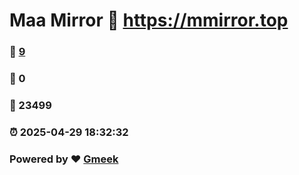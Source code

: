 # Maa Mirror :link: https://mmirror.top 
### :page_facing_up: [9](https://mmirror.top/tag.html) 
### :speech_balloon: 0 
### :hibiscus: 23499 
### :alarm_clock: 2025-04-29 18:32:32 
### Powered by :heart: [Gmeek](https://github.com/Meekdai/Gmeek)
